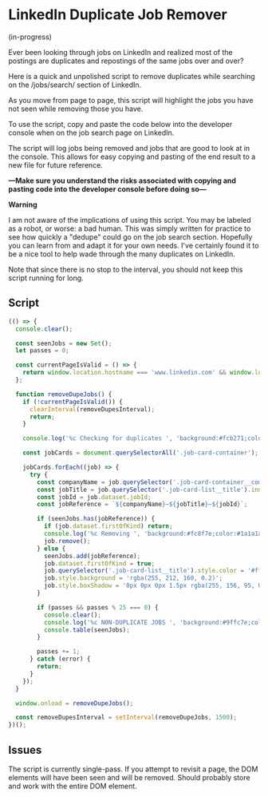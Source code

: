 # LinkedIn Duplicate Job Remover

(in-progress)

Ever been looking through jobs on LinkedIn and realized most of the postings are duplicates and repostings of the same jobs over and over?

Here is a quick and unpolished script to remove duplicates while searching on the /jobs/search/ section of LinkedIn.

As you move from page to page, this script will highlight the jobs you have not seen while removing those you have.

To use the script, copy and paste the code below into the developer console when on the job search page on LinkedIn.

The script will log jobs being removed and jobs that are good to look at in the console. This allows for easy copying and pasting of the end result to a new file for future reference.

**—Make sure you understand the risks associated with copying and pasting code into the developer console before doing so—**

**Warning**

I am not aware of the implications of using this script. You may be labeled as a robot, or worse: a bad human. This was simply written for practice to see how quickly a "dedupe" could go on the job search section. Hopefully you can learn from and adapt it for your own needs. I've certainly found it to be a nice tool to help wade through the many duplicates on LinkedIn.

Note that since there is no stop to the interval, you should not keep this script running for long.

## Script

```javascript
(() => {
  console.clear();

  const seenJobs = new Set();
  let passes = 0;

  const currentPageIsValid = () => {
    return window.location.hostname === 'www.linkedin.com' && window.location.pathname === '/jobs/search/';
  };

  function removeDupeJobs() {
    if (!currentPageIsValid()) {
      clearInterval(removeDupesInterval);
      return;
    }

    console.log('%c Checking for duplicates ', 'background:#fcb271;color:#1a1a1a');

    const jobCards = document.querySelectorAll('.job-card-container');

    jobCards.forEach((job) => {
      try {
        const companyName = job.querySelector('.job-card-container__company-name').innerText;
        const jobTitle = job.querySelector('.job-card-list__title').innerText;
        const jobId = job.dataset.jobId;
        const jobReference = `${companyName}—${jobTitle}–${jobId}`;

        if (seenJobs.has(jobReference)) {
          if (job.dataset.firstOfKind) return;
          console.log('%c Removing ', 'background:#fc8f7e;color:#1a1a1a', jobReference);
          job.remove();
        } else {
          seenJobs.add(jobReference);
          job.dataset.firstOfKind = true;
          job.querySelector('.job-card-list__title').style.color = '#ff8661';
          job.style.background = 'rgba(255, 212, 160, 0.2)';
          job.style.boxShadow = '0px 0px 0px 1.5px rgba(255, 156, 95, 0.2)';
        }

        if (passes && passes % 25 === 0) {
          console.clear();
          console.log('%c NON-DUPLICATE JOBS ', 'background:#9ffc7e;color:#1a1a1a', `TOTAL: ${seenJobs.size}`);
          console.table(seenJobs);
        }

        passes += 1;
      } catch (error) {
        return;
      }
    });
  }

  window.onload = removeDupeJobs();

  const removeDupesInterval = setInterval(removeDupeJobs, 1500);
})();
```

## Issues

The script is currently single-pass. If you attempt to revisit a page, the DOM elements will have been seen and will be removed. Should probably store and work with the entire DOM element.
